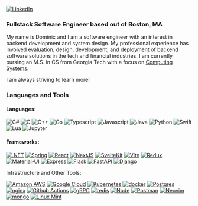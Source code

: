 [![LinkedIn][linkedin-shield]][linkedin-url]

### Fullstack Software Engineer based out of Boston, MA

My name is Dominic and I am a software engineer with an interest in backend development and system design.
My professional experience has involved evaluation, design, development, and deployment of backend software solutions in the tech and financial industries.
I am currently pursing an M.S. in CS from Georgia Tech with a focus on [Computing Systems](https://omscs.gatech.edu/specialization-computing-systems).

I am always striving to learn more!

### Languages and Tools

#### Languages:

![C#][csharp-shield]
![C][c-shield]
![C++][c++-shield]
![Go][go-shield]
![Typescript][Typescript.js]
![Javascript][js-shield]
![Java][java-shield]
![Python][python-shield]
![Swift][swift-shield]
![Lua][lua-shield]
![Jupyter][jupyter-shield]

#### Frameworks:

[![.NET][dotnet-shield]][dotnet-url]
[![Spring][spring-shield]][spring-url]
[![React][React.js]][React-url]
[![NextJS][NextJS-shield]][NextJS-url]
[![SvelteKit][SvelteKit-shield]][SvelteKit-url]
[![Vite][Vite.js]][Vite-url]
[![Redux][Redux]][Redux-url]
[![Material-UI][Material-UI]][Material-UI-url]
[![Express][express.js]][express-url]
[![Flask][flask-shield]][flask-url]
[![FastAPI][fastapi-shield]][fastapi-url]
[![Django][django-shield]][django-url]

Infrastructure and Other Tools:

[![Amazon AWS][Amazon AWS]][Amazon AWS-url]
[![Google Cloud][gcp-shield]][gcp-url]
[![Kubernetes][k8-shield]][k8-url]
[![docker][docker]][docker-url]
[![Postgres][postgres-shield]][postgres-url]
[![nginx][nginx]][nginx-url]
[![Github Actions][github-actions-shield]][github-actions-url]
[![gRPC][grpc-shield]][grpc-url]
[![redis][redis.js]][redis-url]
[![Node][node-shield]][node-url]
[![Postman][Postman]][Postman-url]
[![Neovim][neovim-shield]][neovim-url]
[![mongo][mongodb]][mongodb-url]
[![Linux Mint][linuxmint-shield]][linuxmint-url]

[linkedin-shield]: https://img.shields.io/badge/-LinkedIn-black.svg?style=for-the-badge&logo=linkedin&colorB=555
[linkedin-url]: https://linkedin.com/in/dominic-galiano
[website-shield]: https://img.shields.io/badge/personal%20site-000000?style=for-the-badge&logo=About.me&logoColor=white
[website-url]: https://dgaliano.com
[csharp-shield]: https://img.shields.io/badge/c%23-%23239120.svg?style=for-the-badge&logo=csharp&logoColor=white
[c-shield]: https://img.shields.io/badge/c-%2300599C.svg?style=for-the-badge&logo=c&logoColor=white
[c++-shield]: https://img.shields.io/badge/c++-%2300599C.svg?style=for-the-badge&logo=c%2B%2B&logoColor=white
[go-shield]: https://img.shields.io/badge/go-%2300ADD8.svg?style=for-the-badge&logo=go&logoColor=white
[js-shield]: https://img.shields.io/badge/JavaScript-323330?style=for-the-badge&logo=javascript&logoColor=F7DF1E
[java-shield]: https://img.shields.io/badge/java-%23ED8B00.svg?style=for-the-badge&logo=openjdk&logoColor=white
[python-shield]: https://img.shields.io/badge/Python-FFD43B?style=for-the-badge&logo=python&logoColor=blue
[swift-shield]: https://img.shields.io/badge/Swift-FA7343?style=for-the-badge&logo=swift&logoColor=white
[lua-shield]: https://img.shields.io/badge/Lua-2C2D72?style=for-the-badge&logo=lua&logoColor=white
[jupyter-shield]: https://img.shields.io/badge/Jupyter-F37626.svg?&style=for-the-badge&logo=Jupyter&logoColor=white
[dotnet-shield]: https://img.shields.io/badge/.NET-5C2D91?style=for-the-badge&logo=.net&logoColor=white
[dotnet-url]: https://dotnet.microsoft.com/en-us/
[flask-shield]: https://img.shields.io/badge/flask-%23000.svg?style=for-the-badge&logo=flask&logoColor=white
[flask-url]: https://flask.palletsprojects.com/en/stable/
[fastapi-shield]: https://img.shields.io/badge/FastAPI-005571?style=for-the-badge&logo=fastapi
[fastapi-url]: https://fastapi.tiangolo.com/
[React.js]: https://img.shields.io/badge/React-20232A?style=for-the-badge&logo=react&logoColor=61DAFB
[React-url]: https://reactjs.org/
[NextJS-shield]: https://img.shields.io/badge/next%20js-000000?style=for-the-badge&logo=nextdotjs&logoColor=white
[NextJS-url]: https://nextjs.org/
[SvelteKit-shield]: https://img.shields.io/badge/SvelteKit-FF3E00?style=for-the-badge&logo=Svelte&logoColor=white
[SvelteKit-url]: https://kit.svelte.dev/
[Typescript.js]: https://shields.io/badge/TypeScript-3178C6?style=for-the-badge&logo=TypeScript&logoColor=61DAFB
[Vite.js]: https://img.shields.io/badge/vite-%23646CFF.svg?style=for-the-badge&logo=vite&logoColor=white
[Vite-url]: https://vitejs.dev/
[express.js]: https://img.shields.io/badge/express.js-%23404d59.svg?style=for-the-badge&logo=express&logoColor=%2361DAFB
[express-url]: https://expressjs.com/
[spring-shield]: https://img.shields.io/badge/Spring_Boot-F2F4F9?style=for-the-badge&logo=spring-boot
[spring-url]: https://img.shields.io/badge/Spring_Boot-F2F4F9?style=for-the-badge&logo=spring-boot
[django-shield]: https://img.shields.io/badge/django-%23092E20.svg?style=for-the-badge&logo=django&logoColor=whit
[django-url]: https://www.djangoproject.com/
[node-shield]: https://img.shields.io/badge/node.js-6DA55F?style=for-the-badge&logo=node.js&logoColor=white
[node-url]: https://nodejs.org/en
[postgres-shield]: https://img.shields.io/badge/postgres-%23316192.svg?style=for-the-badge&logo=postgresql&logocolor=white
[postgres-url]: https://www.postgresql.org/
[neovim-shield]: https://img.shields.io/badge/NeoVim-%2357A143.svg?&style=for-the-badge&logo=neovim&logoColor=white
[neovim-url]: https://neovim.io/
[redis.js]: https://img.shields.io/badge/redis-%23DD0031.svg?style=for-the-badge&logo=redis&logoColor=white
[redis-url]: https://www.npmjs.com/package/redis
[mongodb]: https://img.shields.io/badge/MongoDB-%234ea94b.svg?style=for-the-badge&logo=mongodb&logoColor=white
[mongodb-url]: https://mongodb.com
[nginx]: https://img.shields.io/badge/nginx-%23009639.svg?style=for-the-badge&logo=nginx&logoColor=white
[nginx-url]: https://www.nginx.com/
[docker]: https://img.shields.io/badge/docker-%230db7ed.svg?style=for-the-badge&logo=docker&logoColor=white
[docker-url]: https://www.docker.com/
[Redux]: https://img.shields.io/badge/redux-%23593d88.svg?style=for-the-badge&logo=redux&logoColor=white
[Material-UI]: https://img.shields.io/badge/Material%20UI-007FFF?style=for-the-badge&logo=mui&logoColor=white
[React Router]: https://img.shields.io/badge/React_Router-CA4245?style=for-the-badge&logo=react-router&logoColor=white
[Redux-url]: https://redux.js.org/
[Material-UI-url]: https://mui.com/material-ui/
[Postman]: https://img.shields.io/badge/Postman-FF6C37?style=for-the-badge&logo=postman&logoColor=white
[Amazon AWS]: https://img.shields.io/badge/Amazon_AWS-FF9900?style=for-the-badge&logo=amazonaws&logoColor=white
[Postman-url]: https://www.postman.com/
[Amazon AWS-url]: https://aws.amazon.com/
[k8-shield]: https://img.shields.io/badge/kubernetes-%23326ce5.svg?style=for-the-badge&logo=kubernetes&logoColor=white
[k8-url]: https://kubernetes.io/
[gcp-shield]: https://img.shields.io/badge/Google%20Cloud-%234285F4.svg?style=for-the-badge&logo=google-cloud&logoColor=white
[gcp-url]: https://cloud.google.com/?hl=en
[github-actions-shield]: https://img.shields.io/badge/github%20actions-%232671E5.svg?style=for-the-badge&logo=githubactions&logoColor=white
[github-actions-url]: https://github.com/features/actions
[grpc-shield]: https://img.shields.io/badge/gRPC-234285F4?style=for-the-badge&logoColor=white
[grpc-url]: https://grpc.io/
[linuxmint-shield]: https://img.shields.io/badge/Linux%20Mint-87CF3E?style=for-the-badge&logo=Linux%20Mint&logoColor=white
[linuxmint-url]: https://linuxmint.com/

